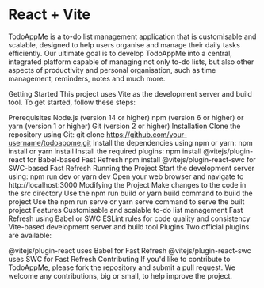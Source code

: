 # React + Vite

TodoAppMe is a to-do list management application that is customisable and scalable, designed to help users organise and manage their daily tasks efficiently. Our ultimate goal is to develop TodoAppMe into a central, integrated platform capable of managing not only to-do lists, but also other aspects of productivity and personal organisation, such as time management, reminders, notes and much more.

Getting Started
This project uses Vite as the development server and build tool. To get started, follow these steps:

Prerequisites
Node.js (version 14 or higher)
npm (version 6 or higher) or yarn (version 1 or higher)
Git (version 2 or higher)
Installation
Clone the repository using Git: git clone https://github.com/your-username/todoappme.git
Install the dependencies using npm or yarn: npm install or yarn install
Install the required plugins:
npm install @vitejs/plugin-react for Babel-based Fast Refresh
npm install @vitejs/plugin-react-swc for SWC-based Fast Refresh
Running the Project
Start the development server using: npm run dev or yarn dev
Open your web browser and navigate to http://localhost:3000
Modifying the Project
Make changes to the code in the src directory
Use the npm run build or yarn build command to build the project
Use the npm run serve or yarn serve command to serve the built project
Features
Customisable and scalable to-do list management
Fast Refresh using Babel or SWC
ESLint rules for code quality and consistency
Vite-based development server and build tool
Plugins
Two official plugins are available:

@vitejs/plugin-react uses Babel for Fast Refresh
@vitejs/plugin-react-swc uses SWC for Fast Refresh
Contributing
If you'd like to contribute to TodoAppMe, please fork the repository and submit a pull request. We welcome any contributions, big or small, to help improve the project.
